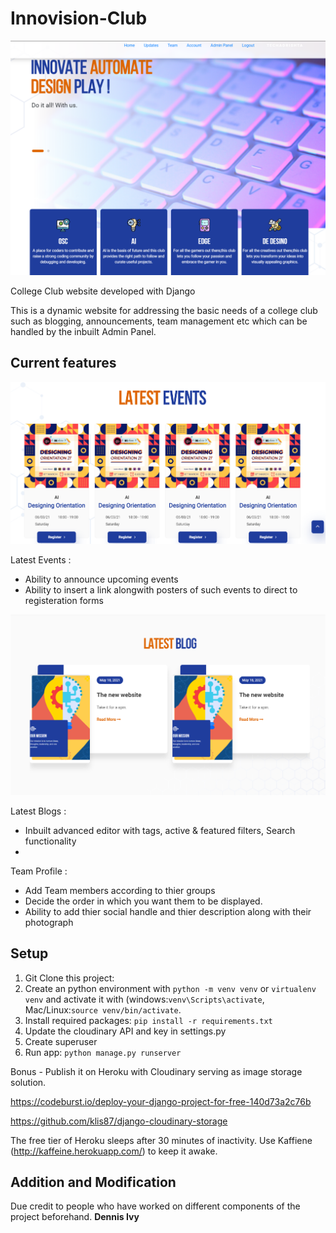 Innovision-Club
===============

![alt text](https://github.com/YuZaGa/Club-website/blob/master/staticfiles/11.png)

College Club website developed with Django

This is a dynamic website for addressing the basic needs of a college club such as blogging, announcements, team management etc which can be handled by the inbuilt Admin Panel.

Current features
----------------

![alt text](https://github.com/YuZaGa/Club-website/blob/master/staticfiles/22.png)

Latest Events :
* Ability to announce upcoming events
* Ability to insert a link alongwith posters of such events to direct to registeration forms

![alt text](https://github.com/YuZaGa/Club-website/blob/master/staticfiles/33.png)

Latest Blogs :
* Inbuilt advanced editor with tags, active & featured filters, Search functionality
* 

Team Profile : 
* Add Team members according to thier groups
* Decide the order in which you want them to be displayed. 
* Ability to add thier social handle and thier description along with their photograph



## Setup
1. Git Clone this project:
2. Create an python environment with ```python -m venv venv``` or ```virtualenv venv``` and activate it with (windows:```venv\Scripts\activate```, Mac/Linux:```source venv/bin/activate```.
3. Install required packages: ``` pip install -r requirements.txt ```
4. Update the cloudinary API and key in settings.py
5. Create superuser
6. Run app: ``` python manage.py runserver ```

Bonus - Publish it on Heroku with Cloudinary serving as image storage solution. 

https://codeburst.io/deploy-your-django-project-for-free-140d73a2c76b

https://github.com/klis87/django-cloudinary-storage

The free tier of Heroku sleeps after 30 minutes of inactivity. Use Kaffiene (http://kaffeine.herokuapp.com/) to keep it awake. 


## Addition and Modification
Due credit to people who have worked on different components of the project beforehand. **Dennis Ivy**
